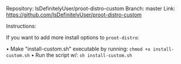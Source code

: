 Repository: IsDefinitelyUser/proot-distro-custom
Branch: master
Link: https://github.com/IsDefinitelyUser/proot-distro-custom

Instructions:

If you want to add more install options to `proot-distro`:

• Make "install-custom.sh" executable by running:
`chmod +x install-custom.sh`
• Run the script w/:
`sh install-custom.sh`